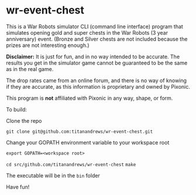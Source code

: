 # wr-event-chest
This is a War Robots simulator CLI (command line interface) program that simulates opening gold and super chests in the War Robots (3 year anniversary) event. 
(Bronze and Silver chests are not included because the prizes are not interesting enough.)

**Disclaimer:** It is just for fun, and in no way intended to be accurate.
The results you get in the simulator game cannot be guaranteed to be the same as in the real game.

The drop rates came from an online forum, and there is no way of knowing if they are accurate, as this information is proprietary and owned by Pixonic.

This program is **not** affiliated with Pixonic in any way, shape, or form.

To build:

Clone the repo

`git clone git@github.com:titanandrews/wr-event-chest.git`

Change your GOPATH environment variable to your workspace root

`export GOPATH=<workspace root>`

`cd src/github.com/titanandrews/wr-event-chest`
`make`

The executable will be in the `bin` folder

Have fun!
